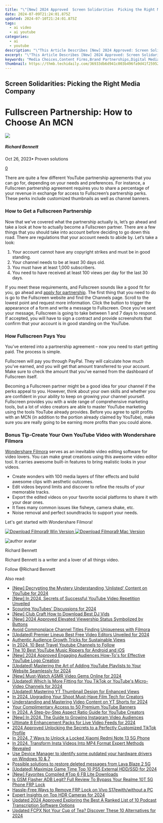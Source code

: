 ```yaml
---
title: "\"[New] 2024 Approved  Screen Solidarities  Picking the Right Media Company\""
date: 2024-07-09T21:24:01.875Z
updated: 2024-07-10T21:24:01.875Z
tags:
  - ai video
  - ai youtube
categories:
  - ai
  - youtube
description: "\"This Article Describes [New] 2024 Approved: Screen Solidarities: Picking the Right Media Company\""
excerpt: "\"This Article Describes [New] 2024 Approved: Screen Solidarities: Picking the Right Media Company\""
keywords: "Media Choices,Content Firms,Brand Partnerships,Digital Media Selection,Industry Alliances,Strategic Agents,Visionary Companies"
thumbnail: https://thmb.techidaily.com/36933db6d941c003b496fa9d41f25952922b64b713c335aa2dc61c27de44c438.jpg
---
```


## Screen Solidarities: Picking the Right Media Company

# Fullscreen Partnership: How to Choose An MCN

![](https://images.wondershare.com/filmora/article-images/richard-bennett.jpg)

##### Richard Bennett

 Oct 26, 2023• Proven solutions

[0](#commentsBoxSeoTemplate)

There are quite a few different YouTube partnership agreements that you can go for, depending on your needs and preferences. For instance, a Fullscreen partnership agreement requires you to share a percentage of your revenue in exchange for access to Fullscreen’s partnership perks. These perks include customized thumbnails as well as channel banners.

### How to Get a Fullscreen Partnership

Now that we’ve covered what the partnership actually is, let’s go ahead and take a look at how to actually become a Fullscreen partner. There are a few things that you should take into account before deciding to go down this road. There are regulations that your account needs to abide by. Let’s take a look:

1. Your account cannot have any copyright strikes and must be in good standing.
2. Your channel needs to be at least 30 days old.
3. You must have at least 1,000 subscribers.
4. You need to have received at least 100 views per day for the last 30 days.

If you meet these requirements, and Fullscreen sounds like a good fit for you, go ahead and [apply for partnership](http://fullscreenmedia.co/apply/). The first thing that you need to do is go to the Fullscreen website and find the Channels page. Scroll to the lowest point and request more information. Click the button to trigger the appearance of a form and write a message to Fullscreen. Once you’ve sent your message, Fullscreen is going to take between 1 and 7 days to respond. If accepted, you will have to sign a contract and provide screenshots that confirm that your account is in good standing on the YouTube.

### How Fullscreen Pays You

You’ve entered into a partnership agreement – now you need to start getting paid. The process is simple.

Fullscreen will pay you through PayPal. They will calculate how much you’ve earned, and you will get that amount transferred to your account. Make sure to check the amount that you’ve earned from the dashboard of Fullscreen itself.

Becoming a Fullscreen partner might be a good idea for your channel if the perks appeal to you. However, think about your own skills and whether you are confident in your ability to keep on growing your channel yourself. Fullscreen provides you with a wide range of comprehensive marketing tools, but a lot of video creators are able to master YouTube marketing using the tools YouTube already provides. Before you agree to split profits with an MCN (in addition to the portion already claimed by YouTube), make sure you are really going to be earning more profits than you could alone.

### Bonus Tip-Create Your Own YouTube Video with Wondershare Filmora

[Wondershare Filmora](https://tools.techidaily.com/wondershare/filmora/download/) serves as an inevitable video editing software for video lovers. You can make great creations using this awesome video editor tool. It carries awesome built-in features to bring realistic looks in your videos.

* Create wonders with 100 media layers of filter effects and build awesome clips with aesthetic outcomes.
* Edit videos beyond limits and discover to refine the results of your memorable tracks.
* Export the edited videos on your favorite social platforms to share it with your dear ones.
* It fixes many common issues like fisheye, camera shake, etc.
* Noise removal and perfect soundtracks to support your needs.

Let's get started with Wondershare Filmora!

[![Download Filmora9 Win Version](https://images.wondershare.com/filmora/guide/download-btn-win.jpg) ](https://tools.techidaily.com/wondershare/filmora/download/) [![Download Filmora9 Mac Version](https://images.wondershare.com/filmora/guide/download-btn-mac.jpg) ](https://tools.techidaily.com/wondershare/filmora/download/)

![author avatar](https://images.wondershare.com/filmora/article-images/richard-bennett.jpg)

Richard Bennett

Richard Bennett is a writer and a lover of all things video.

Follow @Richard Bennett


<ins class="adsbygoogle"
     style="display:block"
     data-ad-format="autorelaxed"
     data-ad-client="ca-pub-7571918770474297"
     data-ad-slot="1223367746"></ins>



<ins class="adsbygoogle"
     style="display:block"
     data-ad-client="ca-pub-7571918770474297"
     data-ad-slot="8358498916"
     data-ad-format="auto"
     data-full-width-responsive="true"></ins>

<span class="atpl-alsoreadstyle">Also read:</span>
<div><ul>
<li><a href="https://youtube-data.techidaily.com/ecrypting-the-mystery-understanding-unlisted-content-on-youtube-for-2024/"><u>[New] Decrypting the Mystery  Understanding 'Unlisted' Content on YouTube for 2024</u></a></li>
<li><a href="https://youtube-data.techidaily.com/n-2024-secrets-of-successful-youtube-video-repetition-unveiled/"><u>[New] In 2024, Secrets of Successful YouTube Video Repetition Unveiled</u></a></li>
<li><a href="https://youtube-data.techidaily.com/ing-youtubes-discussions-for-2024/"><u>Scouring YouTubes' Discussions for 2024</u></a></li>
<li><a href="https://youtube-data.techidaily.com/lub-craft-how-to-download-best-dj-vids/"><u>[New] Club Craft  How to Download Best DJ Vids</u></a></li>
<li><a href="https://youtube-data.techidaily.com/024-approved-elevated-viewership-status-symbolized-by-buttons/"><u>[New] 2024 Approved  Elevated Viewership Status Symbolized by Buttons</u></a></li>
<li><a href="https://youtube-data.techidaily.com/-commonplace-channel-titles-finding-uniqueness-with-filmora/"><u>Avoid Commonplace Channel Titles  Finding Uniqueness with Filmora</u></a></li>
<li><a href="https://youtube-data.techidaily.com/ed-premier-lineup-best-free-video-editors-unveiled-for-2024/"><u>[Updated] Premier Lineup  Best Free Video Editors Unveiled for 2024</u></a></li>
<li><a href="https://youtube-data.techidaily.com/ntic-audience-growth-tricks-for-sustainable-views/"><u>Authentic Audience Growth  Tricks for Sustainable Views</u></a></li>
<li><a href="https://youtube-data.techidaily.com/24-10-best-travel-youtube-channels-to-follow/"><u>In 2024, 10 Best Travel Youtube Channels to Follow</u></a></li>
<li><a href="https://youtube-data.techidaily.com/0-best-youtube-music-rippers-for-android-and-ios/"><u>The 10 Best YouTube Music Rippers for Android and iOS</u></a></li>
<li><a href="https://youtube-data.techidaily.com/024-approved-engaging-audiences-how-tos-for-effective-youtube-logo-creation/"><u>[New] 2024 Approved  Engaging Audiences  How-To's for Effective YouTube Logo Creation</u></a></li>
<li><a href="https://youtube-data.techidaily.com/ed-mastering-the-art-of-adding-youtube-playlists-to-your-website-seamlessly-for-2024/"><u>[Updated] Mastering the Art of Adding YouTube Playlists to Your Website Seamlessly for 2024</u></a></li>
<li><a href="https://youtube-data.techidaily.com/ust-watch-asmr-video-gems-online-for-2024/"><u>[New] Must-Watch ASMR Video Gems Online for 2024</u></a></li>
<li><a href="https://youtube-data.techidaily.com/ed-which-is-more-fitting-for-you-tiktok-or-youtubes-micro-video-channels-for-2024/"><u>[Updated] Which Is More Fitting for You  TikTok or YouTube's Micro-Video Channels for 2024</u></a></li>
<li><a href="https://youtube-data.techidaily.com/ed-mastering-yt-thumbnail-design-for-enhanced-views/"><u>[Updated] Mastering YT Thumbnail Design for Enhanced Views</u></a></li>
<li><a href="https://youtube-data.techidaily.com/24-upgrading-your-shoot-must-have-film-tech-for-creators/"><u>In 2024, Upgrading Your Shoot  Must-Have Film Tech for Creators</u></a></li>
<li><a href="https://youtube-data.techidaily.com/standing-and-mastering-video-content-on-yt-shorts-for-2024/"><u>Understanding and Mastering Video Content on YT Shorts for 2024</u></a></li>
<li><a href="https://youtube-data.techidaily.com/54919092-your-complimentary-access-to-50-premium-youtube-banners/"><u>Your Complimentary Access to 50 Premium YouTube Banners</u></a></li>
<li><a href="https://youtube-data.techidaily.com/24-a-step-by-step-aspect-ratio-guide-for-youtube-creators/"><u>In 2024, A Step-by-Step Aspect Ratio Guide for YouTube Creators</u></a></li>
<li><a href="https://instagram-video-recordings.techidaily.com/new-in-2024-the-guide-to-growing-instagram-video-audiences/"><u>[New] In 2024, The Guide to Growing Instagram Video Audiences</u></a></li>
<li><a href="https://some-guidance.techidaily.com/ultimate-8-enhancement-packs-for-live-video-feeds-for-2024/"><u>Ultimate 8 Enhancement Packs for Live Video Feeds for 2024</u></a></li>
<li><a href="https://tiktok-videos.techidaily.com/2024-approved-unlocking-the-secrets-to-a-perfectly-customized-tiktok-profile/"><u>2024 Approved  Unlocking the Secrets to a Perfectly Customized TikTok Profile</u></a></li>
<li><a href="https://unlock-android.techidaily.com/in-2024-7-ways-to-unlock-a-locked-xiaomi-redmi-note-13-5g-phone-by-drfone-android/"><u>In 2024, 7 Ways to Unlock a Locked Xiaomi Redmi Note 13 5G Phone</u></a></li>
<li><a href="https://instagram-clips.techidaily.com/in-2024-transform-insta-videos-into-mp4-format-expert-methods-revealed/"><u>In 2024, Transform Insta Videos Into MP4 Format  Expert Methods Revealed</u></a></li>
<li><a href="https://techidaily.com/use-device-manager-to-identify-some-outdated-your-hardware-drivers-on-windows-10-and-7-by-drivereasy-guide/"><u>Use Device Manager to identify some outdated your hardware drivers on Windows 10 & 7</u></a></li>
<li><a href="https://review-topics.techidaily.com/possible-solutions-to-restore-deleted-messages-from-lava-blaze-2-5g-by-fonelab-android-recover-messages/"><u>Possible solutions to restore deleted messages from Lava Blaze 2 5G</u></a></li>
<li><a href="https://digital-screen-recording.techidaily.com/updated-maximize-game-time-top-10-ps5-external-hddssd-for-2024/"><u>[Updated] Maximize Game Time  Top 10 PS5 External HDD/SSD for 2024</u></a></li>
<li><a href="https://facebook-video-recording.techidaily.com/new-favorites-compiled-top-6-fb-lite-downloads/"><u>[New] Favorites Compiled  #Top 6 FB Lite Downloads</u></a></li>
<li><a href="https://bypass-frp.techidaily.com/is-gsm-flasher-adb-legit-full-review-to-bypass-your-realme-10t-5g-phone-frp-lock-by-drfone-android/"><u>Is GSM Flasher ADB Legit? Full Review To Bypass Your Realme 10T 5G Phone FRP Lock</u></a></li>
<li><a href="https://bypass-frp.techidaily.com/hassle-free-ways-to-remove-frp-lock-on-vivo-s17ewithwithout-a-pc-by-drfone-android/"><u>Hassle-Free Ways to Remove FRP Lock on Vivo S17ewith/without a PC</u></a></li>
<li><a href="https://vp-tips.techidaily.com/expert-insights-on-top-hdr-cameras-for-2024/"><u>Expert Insights on Top HDR Cameras for 2024</u></a></li>
<li><a href="https://audio-editing.techidaily.com/updated-2024-approved-exploring-the-best-a-ranked-list-of-10-podcast-transcription-software-options/"><u>Updated 2024 Approved Exploring the Best A Ranked List of 10 Podcast Transcription Software Options</u></a></li>
<li><a href="https://ai-video-apps.techidaily.com/updated-fcpx-not-your-cup-of-tea-discover-these-10-alternatives-for-2024/"><u>Updated FCPX Not Your Cup of Tea? Discover These 10 Alternatives for 2024</u></a></li>
</ul></div>
